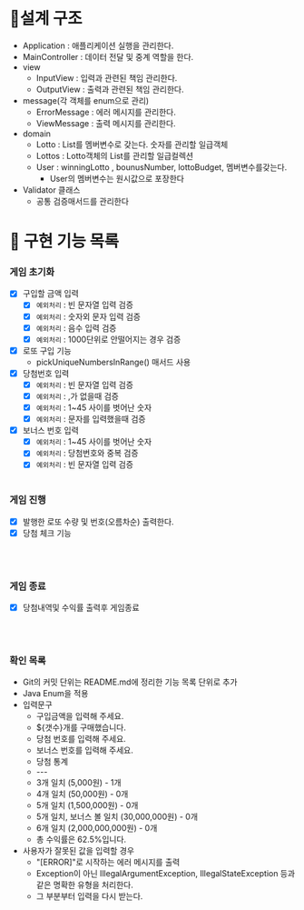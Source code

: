 # 📝설계 구조
- Application : 애플리케이션 실행을 관리한다.
- MainController : 데이터 전달 및 중계 역할을 한다.
- view
    - InputView : 입력과 관련된 책임 관리한다.
    - OutputView : 출력과 관련된 책임 관리한다.
- message(각 객체를 enum으로 관리)
    - ErrorMessage : 에러 메시지를 관리한다.
    - ViewMessage : 출력 메시지를 관리한다.
- domain
    - Lotto :  List<Integer>를 멤버변수로 갖는다. 숫자를 관리할 일급객체
    - Lottos : Lotto객체의 List를 관리할 일급컬렉션
    - User :  winningLotto , bounusNumber, lottoBudget,  멤버변수를갖는다.
      - User의 멤버변수는 원시값으로 포장한다
- Validator 클래스
    - 공통 검증매서드를 관리한다
  

# 📝 구현 기능 목록
### 게임 초기화

- [x]  구입할 금액 입력
   - [x] `예외처리` : 빈 문자열 입력 검증
   - [x] `예외처리` : 숫자외 문자 입력 검증
   - [x] `예외처리` : 음수 입력 검증
   - [x] `예외처리` : 1000단위로 안떨어지는 경우 검증
- [x] 로또 구입 기능
    - pickUniqueNumbersInRange() 매서드 사용
- [x]  당첨번호 입력
   - [x] `예외처리` : 빈 문자열 입력 검증
   - [x] `예외처리` : ,가 없을때 검증
   - [x] `예외처리` : 1~45 사이를 벗어난 숫자
   - [x] `예외처리` : 문자를 입력했을때 검증
- [x]  보너스 번호 입력
    - [x] `예외처리` : 1~45 사이를 벗어난 숫자
    - [x] `예외처리` : 당첨번호와 중복 검증
    - [x] `예외처리` : 빈 문자열 입력 검증
<Br><Br>

### 게임 진행
- [x] 발행한 로또 수량 및 번호(오름차순) 출력한다.
- [x] 당첨 체크 기능

<Br><Br>

### 게임 종료
- [x] 당첨내역및 수익률 출력후 게임종료

  <Br><Br>

### 확인 목록
- Git의 커밋 단위는 README.md에 정리한 기능 목록 단위로 추가
- Java Enum을 적용
- 입력문구
  - 구입금액을 입력해 주세요.
  - ${갯수}개를 구매했습니다.
  - 당첨 번호를 입력해 주세요.
  - 보너스 번호를 입력해 주세요.
  - 당첨 통계
  - \-\-\-
  - 3개 일치 (5,000원) - 1개
  - 4개 일치 (50,000원) - 0개
  - 5개 일치 (1,500,000원) - 0개
  - 5개 일치, 보너스 볼 일치 (30,000,000원) - 0개
  - 6개 일치 (2,000,000,000원) - 0개
  - 총 수익률은 62.5%입니다.
- 사용자가 잘못된 값을 입력할 경우 
  - "[ERROR]"로 시작하는 에러 메시지를 출력
  - Exception이 아닌 IllegalArgumentException, IllegalStateException 등과 같은 명확한 유형을 처리한다.
  - 그 부분부터 입력을 다시 받는다.